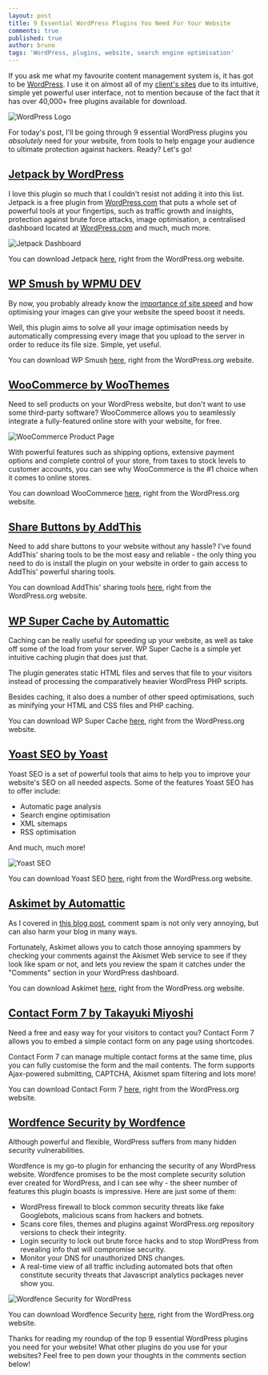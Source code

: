 ```yaml
---
layout: post
title: 9 Essential WordPress Plugins You Need For Your Website
comments: true
published: true
author: bruno
tags: 'WordPress, plugins, website, search engine optimisation'
---
```

If you ask me what my favourite content management system is, it has got to be [WordPress](http://wordpress.org). I use it on almost all of my [client's sites](/portfolio) due to its intuitive, simple yet powerful user interface, not to mention because of the fact that it has over 40,000+ free plugins available for download.

![WordPress Logo](https://c7.staticflickr.com/8/7439/27435387966_d0d5ea89cd.jpg)

For today's post, I'll be going through 9 essential WordPress plugins you _absolutely_ need for your website, from tools to help engage your audience to ultimate protection against hackers. Ready? Let's go!
<!--excerpt-->

## [Jetpack by WordPress](https://wordpress.org/plugins/jetpack/)

I love this plugin so much that I couldn't resist not adding it into this list. Jetpack is a free plugin from [WordPress.com](http://wordpress.com) that puts a whole set of powerful tools at your fingertips, such as traffic growth and insights, protection against brute force attacks, image optimisation, a centralised dashboard located at [WordPress.com](http://wordpress.com) and much, much more.

![Jetpack Dashboard](https://c7.staticflickr.com/8/7352/26799747774_598bfe27f6_c.jpg)

You can download Jetpack [here](https://wordpress.org/plugins/jetpack/), right from the WordPress.org website.

## [WP Smush by WPMU DEV](https://wordpress.org/plugins/wp-smushit/)

By now, you probably already know the [importance of site speed](https://blog.kissmetrics.com/speed-is-a-killer/) and how optimising your images can give your website the speed boost it needs.

Well, this plugin aims to solve all your image optimisation needs by automatically compressing every image that you upload to the server in order to reduce its file size. Simple, yet useful.

You can download WP Smush [here](https://wordpress.org/plugins/wp-smushit/), right from the WordPress.org website.

## [WooCommerce by WooThemes](https://wordpress.org/plugins/woocommerce/)

Need to sell products on your WordPress website, but don't want to use some third-party software? WooCommerce allows you to seamlessly integrate a fully-featured online store with your website, for free.

![WooCommerce Product Page](https://c7.staticflickr.com/8/7330/27374358126_09d7cbf13a_z.jpg)

With powerful features such as shipping options, extensive payment options and complete control of your store, from taxes to stock levels to customer accounts, you can see why WooCommerce is the #1 choice when it comes to online stores.

You can download WooCommerce [here](https://wordpress.org/plugins/woocommerce/), right from the WordPress.org website.

## [Share Buttons by AddThis](https://wordpress.org/plugins/addthis/)

Need to add share buttons to your website without any hassle? I've found AddThis' sharing tools to be the most easy and reliable - the only thing you need to do is install the plugin on your website in order to gain access to AddThis' powerful sharing tools.

You can download AddThis' sharing tools [here](https://wordpress.org/plugins/addthis), right from the WordPress.org website.

## [WP Super Cache by Automattic](https://wordpress.org/plugins/wp-super-cache/)

Caching can be really useful for speeding up your website, as well as take off some of the load from your server. WP Super Cache is a simple yet intuitive caching plugin that does just that. 

The plugin generates static HTML files and serves that file to your visitors instead of processing the comparatively heavier WordPress PHP scripts.

Besides caching, it also does a number of other speed optimisations, such as minifying your HTML and CSS files and PHP caching.

You can download WP Super Cache [here](https://wordpress.org/plugins/wordpress-seo), right from the WordPress.org website.

## [Yoast SEO by Yoast](https://wordpress.org/plugins/wp-super-cache/)

Yoast SEO is a set of powerful tools that aims to help you to improve your website's SEO on all needed aspects. Some of the features Yoast SEO has to offer include:

* Automatic page analysis
* Search engine optimisation
* XML sitemaps
* RSS optimisation

And much, much more!

![Yoast SEO](https://c3.staticflickr.com/8/7005/26801799914_7682b137f7_c.jpg)

You can download Yoast SEO [here](https://wordpress.org/plugins/wordpress-seo), right from the WordPress.org website.

## [Askimet by Automattic](https://wordpress.org/plugins/akismet/)

As I covered in [this blog post](http://brunotandev.github.io/2016/05/30/stop-comment-spam/), comment spam is not only very annoying, but can also harm your blog in many ways. 

Fortunately, Askimet allows you to catch those annoying spammers by checking your comments against the Akismet Web service to see if they look like spam or not, and lets you review the spam it catches under the "Comments" section in your WordPress dashboard.

You can download Askimet [here](https://wordpress.org/plugins/akismet/), right from the WordPress.org website.

## [Contact Form 7 by Takayuki Miyoshi](https://wordpress.org/plugins/contact-form-7/)

Need a free and easy way for your visitors to contact you? Contact Form 7 allows you to embed a simple contact form on any page using shortcodes.

Contact Form 7 can manage multiple contact forms at the same time, plus you can fully customise the form and the mail contents. The form supports Ajax-powered submitting, CAPTCHA, Akismet spam filtering and lots more!

You can download Contact Form 7 [here](https://wordpress.org/plugins/contact-form-7), right from the WordPress.org website.

## [Wordfence Security by Wordfence](https://wordpress.org/plugins/wordfence/)

Although powerful and flexible, WordPress suffers from many hidden security vulnerabilities. 

Wordfence is my go-to plugin for enhancing the security of any WordPress website. Wordfence promises to be the most complete security solution ever created for WordPress, and I can see why - the sheer number of features this plugin boasts is impressive. Here are just some of them:

* WordPress firewall to block common security threats like fake Googlebots, malicious scans from hackers and botnets.
* Scans core files, themes and plugins against WordPress.org repository versions to check their integrity. 
* Login security to lock out brute force hacks and to stop WordPress from revealing info that will compromise security.
* Monitor your DNS for unauthorized DNS changes.
* A real-time view of all traffic including automated bots that often constitute security threats that Javascript analytics packages never show you.

![Wordfence Security for WordPress](https://c4.staticflickr.com/8/7545/27397680571_8c9e0576dc_c.jpg)

You can download Wordfence Security [here](https://wordpress.org/plugins/wordfence/), right from the WordPress.org website.

Thanks for reading my roundup of the top 9 essential WordPress plugins you need for your website! What other plugins do you use for your websites? Feel free to pen down your thoughts in the comments section below!
